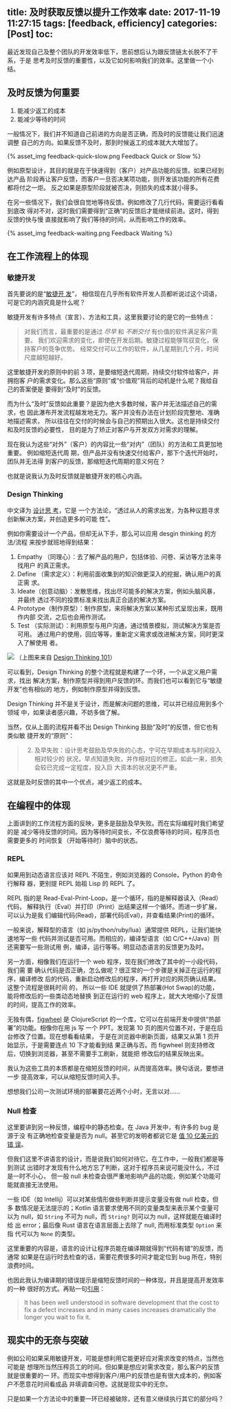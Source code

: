 title: 及时获取反馈以提升工作效率
date: 2017-11-19 11:27:15
tags: [feedback, efficiency]
categories: [Post]
toc:
---

最近发现自己及整个团队的开发效率低下，思前想后认为跟反馈链太长脱不了干系，于是
思考及时反馈的重要性，以及它如何影响我们的效率。这里做一个小结。

## 及时反馈为何重要

1. 能减少返工的成本
2. 能减少等待的时间

一般情况下，我们并不知道自己前进的方向是否正确，而及时的反馈能让我们迅速调整
自己的方向。如果反馈不及时，那到时候返工的成本就大大增加了。

{% asset_img feedback-quick-slow.png Feedback Quick or Slow %}

例如原型设计，其目的就是在于快速得到（客户）对产品功能的反馈。如果已经到达产品
阶段再让客户反馈，而客户一旦否决某项功能，则开发该功能的所有花费都将付之一炬。
反之如果是原型阶段就被否决，则损失的成本就小得多。

在另一些情况下，我们会很自觉地等待反馈。例如修改了几行代码，需要运行看看到底改
得对不对，这时我们需要得到“正确”的反馈后才能继续前进。这时，得到反馈的快与慢
直接就影响了我们等待的时间，从而影响工作的效率。

{% asset_img feedback-waiting.png Feedback Waiting %}

## 在工作流程上的体现

### 敏捷开发
首先要说的是“[敏捷开
发](https://zh.wikipedia.org/wiki/%E6%95%8F%E6%8D%B7%E8%BD%AF%E4%BB%B6%E5%BC%80%E5%8F%91)”，
相信现在几乎所有软件开发人员都听说过这个词语，可是它的内涵究竟是什么呢？

敏捷开发有许多特点（宣言）、方法和工具，这里我要讨论的是它的一些特点：

> 对我们而言，最重要的是通过 *尽早* 和 *不断交付* 有价值的软件满足客户需要。
> 我们欢迎需求的变化，即使在开发后期。敏捷过程能够驾驭变化，保持客户的竞争优势。
> 经常交付可以工作的软件，从几星期到几个月，时间尺度越短越好。

这里敏捷开发的原则中的前 3 项，是要缩短迭代周期，持续交付软件给客户，并拥抱客
户的需求变化。那么这些“原则”或“价值观”背后的动机是什么呢？我给自己的答案便是
要得到“及时”的反馈。

而为什么“及时”反馈如此重要？是因为绝大多数时候，客户并无法描述自己的需求，也
因此瀑布开发流程越发地无力。客户并没有办法在计划阶段完整地、准确地描述需求，
所以往往在交付的时候会与自己的预期出入很大。这也是持续交付和及时反馈的必要性，
目的是为了矫正对客户与开发双方对需求的理解。

现在我认为这些“对外”（客户）的内容比一些“对内”（团队）的方法和工具更加地重要。
例如缩短迭代周 期，但产品并没有快速交付给客户，那下个迭代开始时，团队并无法得
到客户的反馈，那缩短迭代周期的意义何在？

也就是说我认为及时反馈就是敏捷开发的核心内涵。

### Design Thinking
中文译为 [设计思
考](https://zh.wikipedia.org/wiki/%E8%A8%AD%E8%A8%88%E6%80%9D%E8%80%83)，它是
一个方法论，“透过从人的需求出发，为各种议题寻求创新解决方案，并创造更多的可能
性”。

例如你需要设计一个产品，但却无从下手，那么可以应用 desgin thinking 的方法/流程
来按步就班地得到结果：

1. Empathy （同理心）：去了解产品的用户，包括体验、问卷、采访等方法来寻找用户
   的真正需求。
2. Define （需求定义）：利用前面收集到的知识做更深入的挖掘，确认用户的真正需
   求。
3. Ideate（创意动脑）：发散思维，找出尽可能多的解决方案，例如头脑风暴，并最终
   透过不同的投票标准来找出真正合适的解决方案。
4. Prototype（制作原型）：制作原型，来将解决方案以某种形式呈现出来，既用作内部
   交流，之后也会用作测试。
5. Test （实际测试）：利用原型与用户沟通，通过情景模拟，测试解决方案是否可用。
   通过用户的使用，回应等等，重新定义需求或改进解决方案，同时更深入了解使用
   者。

![](https://media.nngroup.com/media/editor/2016/07/29/designthinking_illustration_final-01-01.png)
（上图来来自 [Design Thinking 101](https://www.nngroup.com/articles/design-thinking/)）

可以看到，Design Thinking 的整个流程就是构建了一个环，一个从定义用户需求，找出
解决方案，制作原型并得到用户反馈的环。而我们也可以看到它与“敏捷开发”也有相似的
地方，例如制作原型并得到反馈。

Design Thinking 并不是关于设计，而是解决问题的思维，可以并已经应用到多个领域
中，如果读者感兴趣，不妨多做了解。

当然，仅从上面的流程并看不出 Design Thinking 鼓励“及时”的反馈，但它也有类似敏
捷开发的“原则”：

> 2. 及早失败：设计思考鼓励及早失败的心态，宁可在早期成本与时间投入相对较少的
> 状况，早点知道失败，并作相对应的修正。如此一来，损失会较已完成一定程度，投入巨
> 大资本的状况更不严重。

这就是及时反馈的其中一个优点，减少返工的成本。

## 在编程中的体现

上面讲到的工作流程方面的反映，更多是鼓励及早失败。而在实际编程时我们希望的是
减少等待反馈的时间。因为等待时间变长，不仅浪费等待的时间，程序员也需要更多的
时间恢复（开始等待时）脑中的状态。

### REPL

如果用到动态语言应该对 REPL 不陌生，例如浏览器的 Console，Python 的命令行解释
器，更别提 REPL 始祖 Lisp 的 REPL 了。

REPL 指的是 Read-Eval-Print-Loop，是一个循环，指的是解释器读入（Read）代码，
解释执行（Eval）并打印（Print）出结果这样一个循环。而进一步扩展，可以认为是我
们编辑代码(Read)，部署代码(Eval)，并查看结果(Print)的循环。

一般来说，解释型的语言（如 js/python/ruby/lua）通常提供 REPL，让我们能快速地写一些
代码并测试是否可用。而相应的，编译型语言（如 C/C++/Java）则还需要写一些测试用
例，编译，运行等等。明显动态语言的反馈更为及时。

另一方面，相像我们在运行一个 web 程序，现在我们修改了其中的一小段代码，我们需
要 确认代码是否正确，怎么做呢？很正常的一个步骤是关掉正在运行的程序，编译修改
后的代码，重新启动修改后的程序，再打开对应的网页确认结果。这整个流程是很耗时间
的， 所以一些 IDE 就提供了热部署(Hot Swap)的功能，能将修改后的一些类动态地替换
到正在运行的 web 程序上，就大大地缩小了反馈的时间，提高工作的效率。

无独有偶，[figwheel](https://github.com/bhauman/lein-figwheel) 是
ClojureScript 的一个库，它可以在前端开发中提供“热部署”的功能。相像你在用 js 写
一个 PPT。发现第 10 页的图片位置不对，于是在后台修改了位置。现在想看看结果，
于是在浏览器中刷新页面，结果又从第 1 页开始显示，于是需要连点 10 下才能看到结
果正确与否。而 figwheel 则支持修改后，切换到浏览器，甚至不需要手工刷新，就能把
修改后的结果反映出来。

我认为这些工具的本质都是在缩短反馈的时间，从而提高效率。换句话说，要想进一步
提高效率，可以从缩短反馈时间入手。

想想我们公司一次测试环境的部署要花近两个小时，无言以对……

### Null 检查

这里要讲到另一种反馈，编程中的静态检查。在 Java 开发中，有许多的 bug 是源于没
有正确地检查变量是否为 null。甚至它的发明者都说它是 [值 10 亿美元的错
误](https://www.infoq.com/presentations/Null-References-The-Billion-Dollar-Mistake-Tony-Hoare)。

但我们这里不讲语言的设计，而是说我们如何对待它。在工作中，一般我们都是等到测试
出错时才发现有什么地方忘了判断，这对于程序员来说可能没什么，不过是一时不小心，
但一般 null 未检查会很严重地影响产品的功能，例如某个功能可能就直接无法使用。

一些 IDE（如 Intellij）可以对某些情形做些判断并提示变量没有做 null 检查，但多
数情况是无法提示的；Kotlin 语言要求使用不同的变量类型来表示某个变量可以为
null，如 `String` 不可为 null，而 `String?` 则可以为 null，这样就能在编译时给
出 error；最后像 Rust 语言在语言层面上去除了 null, 而用标准类型 `Option` 来指
代可以为 `None` 的类型。

这里重要的内容是，语言的设计让程序员能在编译期就得到“代码有错”的反馈，而通常
如果是在运行时去检查的话，需要花费很多时间才能定位到 bug 所在，特别浪费时间。

也因此我认为编译期的错误提示是缩短反馈时间的一种体现，并且是提高开发效率的一种
很好的方式。再贴一句[引用](https://www.ibm.com/developerworks/community/blogs/beingagile/entry/short_feedback_loops_everywhere?lang=en)：

> It has been well understood in software development that the cost to fix a
> defect increases and in many cases increases dramatically the longer you wait
> to fix it.

## 现实中的无奈与突破

例如公司如果采用敏捷开发，可能是想利用它能更好应对需求改变的特点，当然也可能是
想理所当然压榨员工的时间。但如果是想应对需求改变，那么客户的反馈就是很重要的一
环。而现实中想得到客户/用户的反馈也是有很大成本的，例如客户不愿意花时间看成品
并填调查问卷。这就是现实中的无奈。

只是如果一个方法论中的重要一环已经被破除，还有意义继续执行其它的部分吗？
